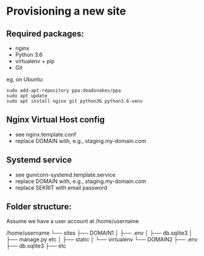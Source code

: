 Provisioning a new site
=======================

## Required packages:

* nginx
* Python 3.6
* virtualenv + pip
* Git

eg, on Ubuntu:

    sudo add-apt-repository ppa:deadsnakes/ppa
    sudo apt update
    sudo apt install nginx git python36 python3.6-venv

## Nginx Virtual Host config

* see nginx.template.conf
* replace DOMAIN with, e.g., staging.my-domain.com

## Systemd service

* see gunicorn-systemd.template.service
* replace DOMAIN with, e.g., staging.my-domain.com
* replace SEKRIT with email password

## Folder structure:

Assume we have a user account at /home/username

/home/username
└── sites
    ├── DOMAIN1
    │    ├── .env
    │    ├── db.sqlite3
    │    ├── manage.py etc
    │    ├── static
    │    └── virtualenv
    └── DOMAIN2
         ├── .env
         ├── db.sqlite3
         ├── etc
